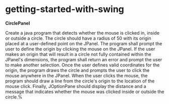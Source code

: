 # getting-started-with-swing

**CirclePanel**

Create a java program that detects whether the mouse is clicked in, inside or outside a circle. The circle should have a radius of 50 with its origin placed at a user-defined point on the JPanel. The program shall prompt the user to define the origin by clicking the mouse on the JPanel. If the user makes an origin that will result in a circle not fully contained within the JPanel's dimensions, the program shall return an error and prompt the user to make another selection. Once the user defines valid coordinates for the origin, the program draws the circle and prompts the user to click the mouse anywhere in the JPanel. When the user clicks the mouse, the program should draw a line from the circle's origin to the location of the mouse click. Finally, JOptionPane should display the distance and a message that indicates whether the mouse was clicked inside or outside the circle.%

